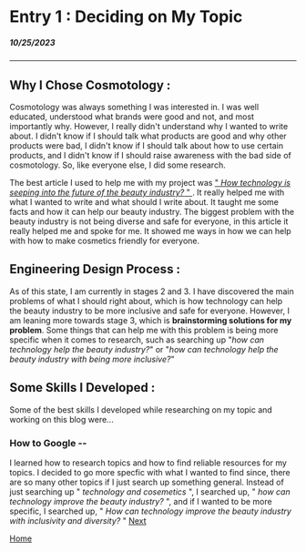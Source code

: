 # Entry 1 : Deciding on My Topic 
##### 10/25/2023
---
## Why I Chose Cosmotology :
   Cosmotology was always something I was interested in.  I was well educated, understood what brands were good and not, and most importantly why.  However, I really didn't understand why I wanted to write about.  I didn't know if I should talk what products are good and why other products were bad, I didn't know if I should talk about how to use certain products, and I didn't know if I should raise awareness with the bad side of cosmotology.  So, like everyone else, I did some research.  

   The best article I used to help me with my project was [" *How technology is seeping into the future of the beauty industry?* " ](https://timesofindia.indiatimes.com/blogs/voices/how-technology-is-seeping-into-the-future-of-the-beauty-industry/).  It really helped me with what I wanted to write and what should I write about.  It taught me some facts and how it can help our beauty industry. The biggest problem with the beauty industry is not being diverse and safe for everyone, in this article it really helped me and spoke for me.  It showed me ways in how we can help with how to make cosmetics friendly for everyone.

## Engineering Design Process :
   As of this state, I am currently in stages 2 and 3.  I have discovered the main problems of what I should right about, which is how technology can help the beauty industry to be more inclusive and safe for everyone.  However, I am leaning more towards stage 3, which is **brainstorming solutions for my problem**.  Some things that can help me with this problem is being more specific when it comes to research, such as searching up "*how can technology help the beauty industry?*" or "*how can technology help the beauty industry with being more inclusive?*"

## Some Skills I Developed :
Some of the best skills I developed while researching on my topic and working on this blog were...

### How to Google --
I learned how to research topics and how to find reliable resources for my topics.  I decided to go more specfic with what I wanted to find since, there are so many other topics if I just search up something general.  Instead of just searching up " *technology and cosemetics* ", I searched up, " *how can technology improve the beauty industry?* ", and if I wanted to be more specific, I searched up, " *How can technology improve the beauty industry with inclusivity and diversity?* "
[Next](entry02.md)

[Home](../README.md)
